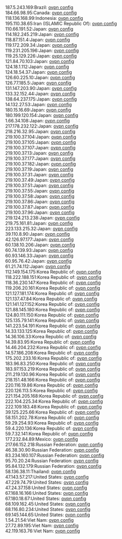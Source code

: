 187.5.243.169:Brazil: [ovpn config](vpn/187_5_243_169.ovpn)  
184.66.98.95:Canada: [ovpn config](vpn/184_66_98_95.ovpn)  
118.136.168.99:Indonesia: [ovpn config](vpn/118_136_168_99.ovpn)  
195.110.38.65:Iran (ISLAMIC Republic Of): [ovpn config](vpn/195_110_38_65.ovpn)  
110.66.191.52:Japan: [ovpn config](vpn/110_66_191_52.ovpn)  
114.182.245.219:Japan: [ovpn config](vpn/114_182_245_219.ovpn)  
118.87.151.4:Japan: [ovpn config](vpn/118_87_151_4.ovpn)  
119.172.209.34:Japan: [ovpn config](vpn/119_172_209_34.ovpn)  
119.231.205.196:Japan: [ovpn config](vpn/119_231_205_196.ovpn)  
119.25.129.226:Japan: [ovpn config](vpn/119_25_129_226.ovpn)  
121.84.70.103:Japan: [ovpn config](vpn/121_84_70_103.ovpn)  
124.18.1.112:Japan: [ovpn config](vpn/124_18_1_112.ovpn)  
124.18.54.37:Japan: [ovpn config](vpn/124_18_54_37.ovpn)  
126.60.225.10:Japan: [ovpn config](vpn/126_60_225_10.ovpn)  
126.77.185.5:Japan: [ovpn config](vpn/126_77_185_5.ovpn)  
131.147.203.90:Japan: [ovpn config](vpn/131_147_203_90.ovpn)  
133.32.152.44:Japan: [ovpn config](vpn/133_32_152_44.ovpn)  
138.64.237.175:Japan: [ovpn config](vpn/138_64_237_175.ovpn)  
14.132.27.53:Japan: [ovpn config](vpn/14_132_27_53.ovpn)  
180.15.16.69:Japan: [ovpn config](vpn/180_15_16_69.ovpn)  
180.199.120.154:Japan: [ovpn config](vpn/180_199_120_154.ovpn)  
1.66.34.108:Japan: [ovpn config](vpn/1_66_34_108.ovpn)  
217.178.232.122:Japan: [ovpn config](vpn/217_178_232_122.ovpn)  
218.216.32.95:Japan: [ovpn config](vpn/218_216_32_95.ovpn)  
219.100.37.104:Japan: [ovpn config](vpn/219_100_37_104.ovpn)  
219.100.37.105:Japan: [ovpn config](vpn/219_100_37_105.ovpn)  
219.100.37.107:Japan: [ovpn config](vpn/219_100_37_107.ovpn)  
219.100.37.13:Japan: [ovpn config](vpn/219_100_37_13.ovpn)  
219.100.37.177:Japan: [ovpn config](vpn/219_100_37_177.ovpn)  
219.100.37.182:Japan: [ovpn config](vpn/219_100_37_182.ovpn)  
219.100.37.19:Japan: [ovpn config](vpn/219_100_37_19.ovpn)  
219.100.37.31:Japan: [ovpn config](vpn/219_100_37_31.ovpn)  
219.100.37.49:Japan: [ovpn config](vpn/219_100_37_49.ovpn)  
219.100.37.51:Japan: [ovpn config](vpn/219_100_37_51.ovpn)  
219.100.37.55:Japan: [ovpn config](vpn/219_100_37_55.ovpn)  
219.100.37.58:Japan: [ovpn config](vpn/219_100_37_58.ovpn)  
219.100.37.86:Japan: [ovpn config](vpn/219_100_37_86.ovpn)  
219.100.37.87:Japan: [ovpn config](vpn/219_100_37_87.ovpn)  
219.100.37.96:Japan: [ovpn config](vpn/219_100_37_96.ovpn)  
219.124.213.238:Japan: [ovpn config](vpn/219_124_213_238.ovpn)  
219.75.161.81:Japan: [ovpn config](vpn/219_75_161_81.ovpn)  
223.133.215.32:Japan: [ovpn config](vpn/223_133_215_32.ovpn)  
39.110.8.90:Japan: [ovpn config](vpn/39_110_8_90.ovpn)  
42.126.97.177:Japan: [ovpn config](vpn/42_126_97_177.ovpn)  
60.138.10.206:Japan: [ovpn config](vpn/60_138_10_206.ovpn)  
60.74.139.93:Japan: [ovpn config](vpn/60_74_139_93.ovpn)  
60.93.146.33:Japan: [ovpn config](vpn/60_93_146_33.ovpn)  
60.95.76.42:Japan: [ovpn config](vpn/60_95_76_42.ovpn)  
61.21.74.112:Japan: [ovpn config](vpn/61_21_74_112.ovpn)  
112.149.154.175:Korea Republic of: [ovpn config](vpn/112_149_154_175.ovpn)  
118.222.188.151:Korea Republic of: [ovpn config](vpn/118_222_188_151.ovpn)  
118.36.230.147:Korea Republic of: [ovpn config](vpn/118_36_230_147.ovpn)  
119.206.20.161:Korea Republic of: [ovpn config](vpn/119_206_20_161.ovpn)  
121.127.181.174:Korea Republic of: [ovpn config](vpn/121_127_181_174.ovpn)  
121.137.47.84:Korea Republic of: [ovpn config](vpn/121_137_47_84.ovpn)  
121.141.127.152:Korea Republic of: [ovpn config](vpn/121_141_127_152.ovpn)  
121.88.145.180:Korea Republic of: [ovpn config](vpn/121_88_145_180.ovpn)  
124.80.111.150:Korea Republic of: [ovpn config](vpn/124_80_111_150.ovpn)  
125.135.79.141:Korea Republic of: [ovpn config](vpn/125_135_79_141.ovpn)  
141.223.54.191:Korea Republic of: [ovpn config](vpn/141_223_54_191.ovpn)  
14.33.133.125:Korea Republic of: [ovpn config](vpn/14_33_133_125.ovpn)  
14.36.106.33:Korea Republic of: [ovpn config](vpn/14_36_106_33.ovpn)  
14.39.83.95:Korea Republic of: [ovpn config](vpn/14_39_83_95.ovpn)  
14.46.204.232:Korea Republic of: [ovpn config](vpn/14_46_204_232.ovpn)  
14.57.186.208:Korea Republic of: [ovpn config](vpn/14_57_186_208.ovpn)  
175.202.233.16:Korea Republic of: [ovpn config](vpn/175_202_233_16.ovpn)  
183.96.83.250:Korea Republic of: [ovpn config](vpn/183_96_83_250.ovpn)  
183.97.153.219:Korea Republic of: [ovpn config](vpn/183_97_153_219.ovpn)  
211.219.130.96:Korea Republic of: [ovpn config](vpn/211_219_130_96.ovpn)  
218.151.48.166:Korea Republic of: [ovpn config](vpn/218_151_48_166.ovpn)  
220.116.19.86:Korea Republic of: [ovpn config](vpn/220_116_19_86.ovpn)  
220.126.113.5:Korea Republic of: [ovpn config](vpn/220_126_113_5.ovpn)  
221.154.205.168:Korea Republic of: [ovpn config](vpn/221_154_205_168.ovpn)  
222.104.225.34:Korea Republic of: [ovpn config](vpn/222_104_225_34.ovpn)  
222.109.183.48:Korea Republic of: [ovpn config](vpn/222_109_183_48.ovpn)  
39.125.225.66:Korea Republic of: [ovpn config](vpn/39_125_225_66.ovpn)  
58.151.202.78:Korea Republic of: [ovpn config](vpn/58_151_202_78.ovpn)  
59.29.254.93:Korea Republic of: [ovpn config](vpn/59_29_254_93.ovpn)  
59.4.220.136:Korea Republic of: [ovpn config](vpn/59_4_220_136.ovpn)  
59.7.32.141:Korea Republic of: [ovpn config](vpn/59_7_32_141.ovpn)  
177.232.84.89:Mexico: [ovpn config](vpn/177_232_84_89.ovpn)  
217.66.152.218:Russian Federation: [ovpn config](vpn/217_66_152_218.ovpn)  
46.38.30.90:Russian Federation: [ovpn config](vpn/46_38_30_90.ovpn)  
83.234.160.107:Russian Federation: [ovpn config](vpn/83_234_160_107.ovpn)  
95.70.20.24:Russian Federation: [ovpn config](vpn/95_70_20_24.ovpn)  
95.84.132.179:Russian Federation: [ovpn config](vpn/95_84_132_179.ovpn)  
58.136.38.11:Thailand: [ovpn config](vpn/58_136_38_11.ovpn)  
47.143.57.217:United States: [ovpn config](vpn/47_143_57_217.ovpn)  
47.229.74.79:United States: [ovpn config](vpn/47_229_74_79.ovpn)  
47.24.37.158:United States: [ovpn config](vpn/47_24_37_158.ovpn)  
67.168.16.166:United States: [ovpn config](vpn/67_168_16_166.ovpn)  
67.180.18.67:United States: [ovpn config](vpn/67_180_18_67.ovpn)  
68.109.162.45:United States: [ovpn config](vpn/68_109_162_45.ovpn)  
68.116.80.234:United States: [ovpn config](vpn/68_116_80_234.ovpn)  
69.145.144.65:United States: [ovpn config](vpn/69_145_144_65.ovpn)  
1.54.21.54:Viet Nam: [ovpn config](vpn/1_54_21_54.ovpn)  
27.72.89.195:Viet Nam: [ovpn config](vpn/27_72_89_195.ovpn)  
42.119.163.76:Viet Nam: [ovpn config](vpn/42_119_163_76.ovpn)  
